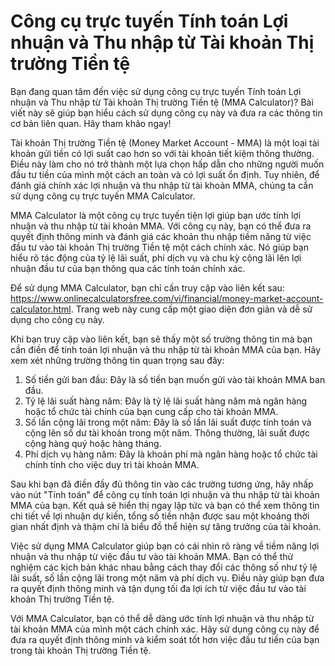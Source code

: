 Công cụ trực tuyến Tính toán Lợi nhuận và Thu nhập từ Tài khoản Thị trường Tiền tệ
==================================================================================

Bạn đang quan tâm đến việc sử dụng công cụ trực tuyến Tính toán Lợi nhuận và Thu nhập từ Tài khoản Thị trường Tiền tệ (MMA Calculator)? Bài viết này sẽ giúp bạn hiểu cách sử dụng công cụ này và đưa ra các thông tin cơ bản liên quan. Hãy tham khảo ngay!

Tài khoản Thị trường Tiền tệ (Money Market Account - MMA) là một loại tài khoản gửi tiền có lợi suất cao hơn so với tài khoản tiết kiệm thông thường. Điều này làm cho nó trở thành một lựa chọn hấp dẫn cho những người muốn đầu tư tiền của mình một cách an toàn và có lợi suất ổn định. Tuy nhiên, để đánh giá chính xác lợi nhuận và thu nhập từ tài khoản MMA, chúng ta cần sử dụng công cụ trực tuyến MMA Calculator.

MMA Calculator là một công cụ trực tuyến tiện lợi giúp bạn ước tính lợi nhuận và thu nhập từ tài khoản MMA. Với công cụ này, bạn có thể đưa ra quyết định thông minh và đánh giá các khoản thu nhập tiềm năng từ việc đầu tư vào tài khoản Thị trường Tiền tệ một cách chính xác. Nó giúp bạn hiểu rõ tác động của tỷ lệ lãi suất, phí dịch vụ và chu kỳ cộng lãi lên lợi nhuận đầu tư của bạn thông qua các tính toán chính xác.

Để sử dụng MMA Calculator, bạn chỉ cần truy cập vào liên kết sau: <https://www.onlinecalculatorsfree.com/vi/financial/money-market-account-calculator.html>. Trang web này cung cấp một giao diện đơn giản và dễ sử dụng cho công cụ này.

Khi bạn truy cập vào liên kết, bạn sẽ thấy một số trường thông tin mà bạn cần điền để tính toán lợi nhuận và thu nhập từ tài khoản MMA của bạn. Hãy xem xét những trường thông tin quan trọng sau đây:

1. Số tiền gửi ban đầu: Đây là số tiền bạn muốn gửi vào tài khoản MMA ban đầu.
2. Tỷ lệ lãi suất hàng năm: Đây là tỷ lệ lãi suất hàng năm mà ngân hàng hoặc tổ chức tài chính của bạn cung cấp cho tài khoản MMA.
3. Số lần cộng lãi trong một năm: Đây là số lần lãi suất được tính toán và cộng lên số dư tài khoản trong một năm. Thông thường, lãi suất được cộng hàng quý hoặc hàng tháng.
4. Phí dịch vụ hàng năm: Đây là khoản phí mà ngân hàng hoặc tổ chức tài chính tính cho việc duy trì tài khoản MMA.

Sau khi bạn đã điền đầy đủ thông tin vào các trường tương ứng, hãy nhấp vào nút "Tính toán" để công cụ tính toán lợi nhuận và thu nhập từ tài khoản MMA của bạn. Kết quả sẽ hiển thị ngay lập tức và bạn có thể xem thông tin chi tiết về lợi nhuận dự kiến, tổng số tiền nhận được sau một khoảng thời gian nhất định và thậm chí là biểu đồ thể hiện sự tăng trưởng của tài khoản.

Việc sử dụng MMA Calculator giúp bạn có cái nhìn rõ ràng về tiềm năng lợi nhuận và thu nhập từ việc đầu tư vào tài khoản MMA. Bạn có thể thử nghiệm các kịch bản khác nhau bằng cách thay đổi các thông số như tỷ lệ lãi suất, số lần cộng lãi trong một năm và phí dịch vụ. Điều này giúp bạn đưa ra quyết định thông minh và tận dụng tối đa lợi ích từ việc đầu tư vào tài khoản Thị trường Tiền tệ.

Với MMA Calculator, bạn có thể dễ dàng ước tính lợi nhuận và thu nhập từ tài khoản MMA của mình một cách chính xác. Hãy sử dụng công cụ này để đưa ra quyết định thông minh và kiểm soát tốt hơn việc đầu tư tiền của bạn trong tài khoản Thị trường Tiền tệ.
